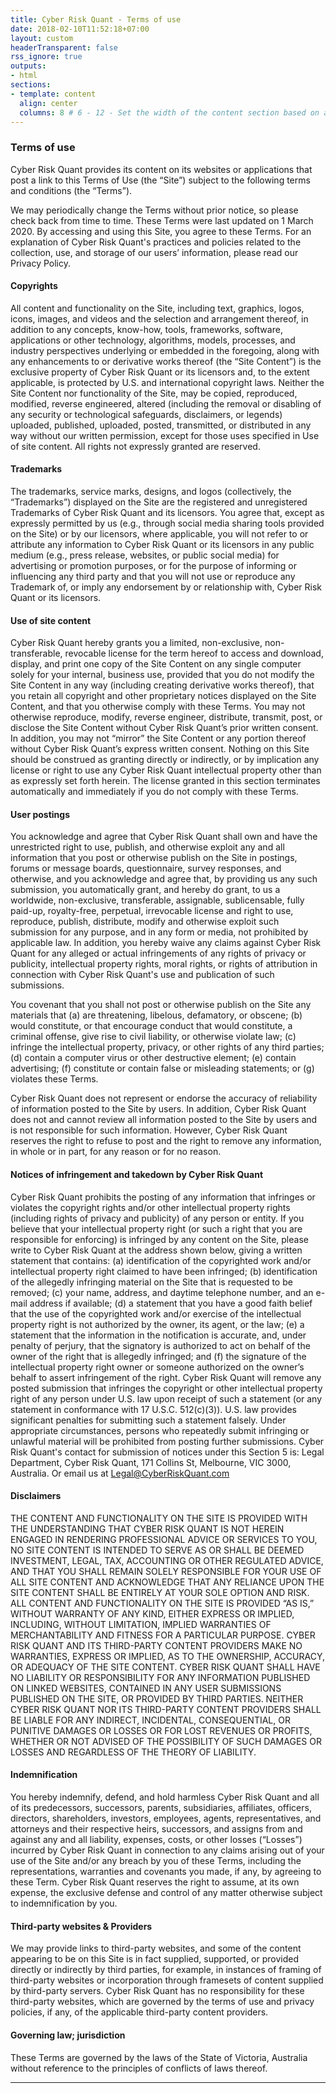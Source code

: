 ```yaml
---
title: Cyber Risk Quant - Terms of use
date: 2018-02-10T11:52:18+07:00
layout: custom
headerTransparent: false
rss_ignore: true
outputs:
- html
sections:
- template: content
  align: center
  columns: 8 # 6 - 12 - Set the width of the content section based on a 12 column grid
---
```

### Terms of use

Cyber Risk Quant provides its content on its websites or applications that post a link to this Terms of Use (the “Site”) subject to the following terms and conditions (the “Terms”). 

We may periodically change the Terms without prior notice, so please check back from time to time. These Terms were last updated on 1 March 2020. By accessing and using this Site, you agree to these Terms. For an explanation of Cyber Risk Quant's practices and policies related to the collection, use, and storage of our users’ information, please read our Privacy Policy.

#### Copyrights

All content and functionality on the Site, including text, graphics, logos, icons, images, and videos and the selection and arrangement thereof, in addition to any concepts, know-how, tools, frameworks, software, applications or other technology, algorithms, models, processes, and industry perspectives underlying or embedded in the foregoing, along with any enhancements to or derivative works thereof (the “Site Content”) is the exclusive property of Cyber Risk Quant or its licensors and, to the extent applicable, is protected by U.S. and international copyright laws. Neither the Site Content nor functionality of the Site, may be copied, reproduced, modified, reverse engineered, altered (including the removal or disabling of any security or technological safeguards, disclaimers, or legends) uploaded, published, uploaded, posted, transmitted, or distributed in any way without our written permission, except for those uses specified in Use of site content. All rights not expressly granted are reserved.

#### Trademarks

The trademarks, service marks, designs, and logos (collectively, the “Trademarks”) displayed on the Site are the registered and unregistered Trademarks of Cyber Risk Quant and its licensors. You agree that, except as expressly permitted by us (e.g., through social media sharing tools provided on the Site) or by our licensors, where applicable, you will not refer to or attribute any information to Cyber Risk Quant or its licensors in any public medium (e.g., press release, websites, or public social media) for advertising or promotion purposes, or for the purpose of informing or influencing any third party and that you will not use or reproduce any Trademark of, or imply any endorsement by or relationship with, Cyber Risk Quant or its licensors.

#### Use of site content

Cyber Risk Quant hereby grants you a limited, non-exclusive, non-transferable, revocable license for the term hereof to access and download, display, and print one copy of the Site Content on any single computer solely for your internal, business use, provided that you do not modify the Site Content in any way (including creating derivative works thereof), that you retain all copyright and other proprietary notices displayed on the Site Content, and that you otherwise comply with these Terms. You may not otherwise reproduce, modify, reverse engineer, distribute, transmit, post, or disclose the Site Content without Cyber Risk Quant’s prior written consent. In addition, you may not “mirror” the Site Content or any portion thereof without Cyber Risk Quant’s express written consent. Nothing on this Site should be construed as granting directly or indirectly, or by implication any license or right to use any Cyber Risk Quant intellectual property other than as expressly set forth herein. The license granted in this section terminates automatically and immediately if you do not comply with these Terms.

#### User postings

You acknowledge and agree that Cyber Risk Quant shall own and have the unrestricted right to use, publish, and otherwise exploit any and all information that you post or otherwise publish on the Site in postings, forums or message boards, questionnaire, survey responses, and otherwise, and you acknowledge and agree that, by providing us any such submission, you automatically grant, and hereby do grant, to us a worldwide, non-exclusive, transferable, assignable, sublicensable, fully paid-up, royalty-free, perpetual, irrevocable license and right to use, reproduce, publish, distribute, modify and otherwise exploit such submission for any purpose, and in any form or media, not prohibited by applicable law. In addition, you hereby waive any claims against Cyber Risk Quant for any alleged or actual infringements of any rights of privacy or publicity, intellectual property rights, moral rights, or rights of attribution in connection with Cyber Risk Quant's use and publication of such submissions.

You covenant that you shall not post or otherwise publish on the Site any materials that (a) are threatening, libelous, defamatory, or obscene; (b) would constitute, or that encourage conduct that would constitute, a criminal offense, give rise to civil liability, or otherwise violate law; (c) infringe the intellectual property, privacy, or other rights of any third parties; (d) contain a computer virus or other destructive element; (e) contain advertising; (f) constitute or contain false or misleading statements; or (g) violates these Terms.

Cyber Risk Quant does not represent or endorse the accuracy of reliability of information posted to the Site by users. In addition, Cyber Risk Quant does not and cannot review all information posted to the Site by users and is not responsible for such information. However, Cyber Risk Quant reserves the right to refuse to post and the right to remove any information, in whole or in part, for any reason or for no reason.

#### Notices of infringement and takedown by Cyber Risk Quant

Cyber Risk Quant prohibits the posting of any information that infringes or violates the copyright rights and/or other intellectual property rights (including rights of privacy and publicity) of any person or entity. If you believe that your intellectual property right (or such a right that you are responsible for enforcing) is infringed by any content on the Site, please write to Cyber Risk Quant at the address shown below, giving a written statement that contains: (a) identification of the copyrighted work and/or intellectual property right claimed to have been infringed; (b) identification of the allegedly infringing material on the Site that is requested to be removed; (c) your name, address, and daytime telephone number, and an e-mail address if available; (d) a statement that you have a good faith belief that the use of the copyrighted work and/or exercise of the intellectual property right is not authorized by the owner, its agent, or the law; (e) a statement that the information in the notification is accurate, and, under penalty of perjury, that the signatory is authorized to act on behalf of the owner of the right that is allegedly infringed; and (f) the signature of the intellectual property right owner or someone authorized on the owner’s behalf to assert infringement of the right. Cyber Risk Quant will remove any posted submission that infringes the copyright or other intellectual property right of any person under U.S. law upon receipt of such a statement (or any statement in conformance with 17 U.S.C. 512(c)(3)). U.S. law provides significant penalties for submitting such a statement falsely. Under appropriate circumstances, persons who repeatedly submit infringing or unlawful material will be prohibited from posting further submissions. Cyber Risk Quant's contact for submission of notices under this Section 5 is: Legal Department, Cyber Risk Quant, 171 Collins St, Melbourne, VIC 3000, Australia. Or email us at Legal@CyberRiskQuant.com

#### Disclaimers

THE CONTENT AND FUNCTIONALITY ON THE SITE IS PROVIDED WITH THE UNDERSTANDING THAT CYBER RISK QUANT IS NOT HEREIN ENGAGED IN RENDERING PROFESSIONAL ADVICE OR SERVICES TO YOU, NO SITE CONTENT IS INTENDED TO SERVE AS OR SHALL BE DEEMED INVESTMENT, LEGAL, TAX, ACCOUNTING OR OTHER REGULATED ADVICE, AND THAT YOU SHALL REMAIN SOLELY RESPONSIBLE FOR YOUR USE OF ALL SITE CONTENT AND ACKNOWLEDGE THAT ANY RELIANCE UPON THE SITE CONTENT SHALL BE ENTIRELY AT YOUR SOLE OPTION AND RISK. ALL CONTENT AND FUNCTIONALITY ON THE SITE IS PROVIDED “AS IS,” WITHOUT WARRANTY OF ANY KIND, EITHER EXPRESS OR IMPLIED, INCLUDING, WITHOUT LIMITATION, IMPLIED WARRANTIES OF MERCHANTABILITY AND FITNESS FOR A PARTICULAR PURPOSE. CYBER RISK QUANT AND ITS THIRD-PARTY CONTENT PROVIDERS MAKE NO WARRANTIES, EXPRESS OR IMPLIED, AS TO THE OWNERSHIP, ACCURACY, OR ADEQUACY OF THE SITE CONTENT. CYBER RISK QUANT SHALL HAVE NO LIABILITY OR RESPONSIBILITY FOR ANY INFORMATION PUBLISHED ON LINKED WEBSITES, CONTAINED IN ANY USER SUBMISSIONS PUBLISHED ON THE SITE, OR PROVIDED BY THIRD PARTIES. NEITHER CYBER RISK QUANT NOR ITS THIRD-PARTY CONTENT PROVIDERS SHALL BE LIABLE FOR ANY INDIRECT, INCIDENTAL, CONSEQUENTIAL, OR PUNITIVE DAMAGES OR LOSSES OR FOR LOST REVENUES OR PROFITS, WHETHER OR NOT ADVISED OF THE POSSIBILITY OF SUCH DAMAGES OR LOSSES AND REGARDLESS OF THE THEORY OF LIABILITY.

#### Indemnification

You hereby indemnify, defend, and hold harmless Cyber Risk Quant and all of its predecessors, successors, parents, subsidiaries, affiliates, officers, directors, shareholders, investors, employees, agents, representatives, and attorneys and their respective heirs, successors, and assigns from and against any and all liability, expenses, costs, or other losses (“Losses”) incurred by Cyber Risk Quant in connection to any claims arising out of your use of the Site and/or any breach by you of these Terms, including the representations, warranties and covenants you made, if any, by agreeing to these Term. Cyber Risk Quant reserves the right to assume, at its own expense, the exclusive defense and control of any matter otherwise subject to indemnification by you.

#### Third-party websites & Providers

We may provide links to third-party websites, and some of the content appearing to be on this Site is in fact supplied, supported, or provided directly or indirectly by third parties, for example, in instances of framing of third-party websites or incorporation through framesets of content supplied by third-party servers. Cyber Risk Quant has no responsibility for these third-party websites, which are governed by the terms of use and privacy policies, if any, of the applicable third-party content providers.

#### Governing law; jurisdiction

These Terms are governed by the laws of the State of Victoria, Australia without reference to the principles of conflicts of laws thereof.


---